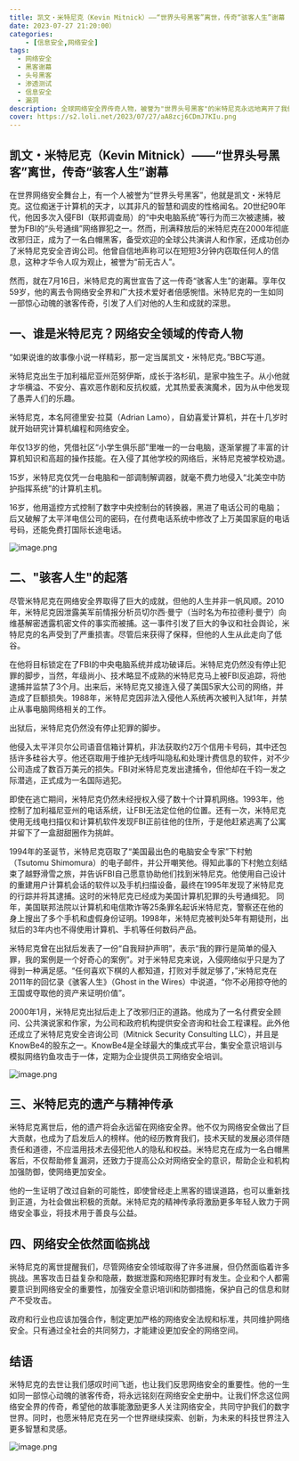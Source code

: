 ```yaml
---
title: 凯文・米特尼克（Kevin Mitnick）——“世界头号黑客”离世，传奇“骇客人生”谢幕
date: 2023-07-27 21:20:00）
categories:
    - [信息安全,网络安全]
tags:
  - 网络安全
  - 黑客谢幕
  - 头号黑客
  - 渗透测试
  - 信息安全
  - 漏洞
description: 全球网络安全界传奇人物，被誉为"世界头号黑客"的米特尼克永远地离开了我们。他的离世引发了广泛的哀悼和反思，标志着一个骇客时代的终结。让我们一同回顾这位网络安全领域的巨星的传奇"骇客人生"。
cover: https://s2.loli.net/2023/07/27/aA8zcj6CDmJ7KIu.png
---
```

## 凯文・米特尼克（Kevin Mitnick）——“世界头号黑客”离世，传奇“骇客人生”谢幕

在世界网络安全舞台上，有一个人被誉为“世界头号黑客”，他就是凯文・米特尼克。这位痴迷于计算机的天才，以其非凡的智慧和调皮的性格闻名。20世纪90年代，他因多次入侵FBI（联邦调查局）的“中央电脑系统”等行为而三次被逮捕，被誉为FBI的“头号通缉”网络罪犯之一。然而，刑满释放后的米特尼克在2000年彻底改邪归正，成为了一名白帽黑客，备受欢迎的全球公共演讲人和作家，还成功创办了米特尼克安全咨询公司。他曾自信地声称可以在短短3分钟内窃取任何人的信息，这种才华令人叹为观止，被誉为“前无古人”。

然而，就在7月16日，米特尼克的离世宣告了这一传奇“骇客人生”的谢幕。享年仅59岁，他的离去令网络安全界和广大技术爱好者倍感惋惜。米特尼克的一生如同一部惊心动魄的骇客传奇，引发了人们对他的人生和成就的深思。

## 一、谁是米特尼克？网络安全领域的传奇人物
“如果说谁的故事像小说一样精彩，那一定当属凯文・米特尼克。”BBC写道。

米特尼克出生于加利福尼亚州范努伊斯，成长于洛杉矶，是家中独生子。从小他就才华横溢、不安分、喜欢恶作剧和反抗权威，尤其热爱表演魔术，因为从中他发现了愚弄人们的乐趣。

米特尼克，本名阿德里安·拉莫（Adrian Lamo），自幼喜爱计算机，并在十几岁时就开始研究计算机编程和网络安全。

年仅13岁的他，凭借社区“小学生俱乐部”里唯一的一台电脑，逐渐掌握了丰富的计算机知识和高超的操作技能。在入侵了其他学校的网络后，米特尼克被学校劝退。

15岁，米特尼克仅凭一台电脑和一部调制解调器，就毫不费力地侵入“北美空中防护指挥系统”的计算机主机。

16岁，他用遥控方式控制了数字中央控制台的转换器，黑进了电话公司的电脑；后又破解了太平洋电信公司的密码，在付费电话系统中修改了上万美国家庭的电话号码，还能免费打国际长途电话。

![image.png](https://s2.loli.net/2023/07/27/cjkPASluUayN68g.png)

## 二、"骇客人生"的起落
尽管米特尼克在网络安全界取得了巨大的成就，但他的人生并非一帆风顺。2010年，米特尼克因泄露美军前情报分析员切尔西·曼宁（当时名为布拉德利·曼宁）向维基解密透露机密文件的事实而被捕。这一事件引发了巨大的争议和社会舆论，米特尼克的名声受到了严重损害。尽管后来获得了保释，但他的人生从此走向了低谷。

在他将目标锁定在了FBI的中央电脑系统并成功破译后。米特尼克仍然没有停止犯罪的脚步，当然，年级尚小、技术略显不成熟的米特尼克马上被FBI反追踪，将他逮捕并监禁了3个月。出来后，米特尼克又接连入侵了美国5家大公司的网络，并造成了巨额损失。1988年，米特尼克因非法入侵他人系统再次被判入狱1年，并禁止从事电脑网络相关的工作。

出狱后，米特尼克仍然没有停止犯罪的脚步。

他侵入太平洋贝尔公司语音信箱计算机，非法获取约2万个信用卡号码，其中还包括许多硅谷大亨。他还窃取用于维护无线呼叫隐私和处理计费信息的软件，对不少公司造成了数百万美元的损失。FBI对米特尼克发出逮捕令，但他却在千钧一发之际潜逃，正式成为一名国际逃犯。

即使在逃亡期间，米特尼克仍然未经授权入侵了数十个计算机网络。1993年，他控制了加利福尼亚州的电话系统，让FBI无法定位他的位置。还有一次，米特尼克使用无线电扫描仪和计算机软件发现FBI正前往他的住所，于是他赶紧逃离了公寓并留下了一盒甜甜圈作为挑衅。

1994年的圣诞节，米特尼克窃取了“美国最出色的电脑安全专家”下村勉（Tsutomu Shimomura）的电子邮件，并公开嘲笑他。得知此事的下村勉立刻结束了越野滑雪之旅，并告诉FBI自己愿意协助他们找到米特尼克。他使用自己设计的重建用户计算机会话的软件以及手机扫描设备，最终在1995年发现了米特尼克的行踪并将其逮捕。这时的米特尼克已经成为美国计算机犯罪的头号通缉犯。
同年，美国联邦法院以计算机和电信欺诈等25条罪名起诉米特尼克，警察还在他的身上搜出了多个手机和虚假身份证明。1998年，米特尼克被判处5年有期徒刑，出狱后的3年内也不得使用计算机、手机等任何数码产品。

米特尼克曾在出狱后发表了一份“自我辩护声明”，表示“我的罪行是简单的侵入罪，我的案例是一个好奇心的案例”。对于米特尼克来说，入侵网络似乎只是为了得到一种满足感。“任何喜欢下棋的人都知道，打败对手就足够了，”米特尼克在2011年的回忆录《骇客人生》（Ghost in the Wires）中说道，“你不必用掠夺他的王国或夺取他的资产来证明价值”。

2000年1月，米特尼克出狱后走上了改邪归正的道路。他成为了一名付费安全顾问、公共演说家和作家，为公司和政府机构提供安全咨询和社会工程课程。此外他还成立了米特尼克安全咨询公司（Mitnick Security Consulting LLC），并且是KnowBe4的股东之一。KnowBe4是全球最大的集成式平台，集安全意识培训与模拟网络钓鱼攻击于一体，定期为企业提供员工网络安全培训。

![image.png](https://s2.loli.net/2023/07/27/gI5xVnc39YjEbAs.png)

## 三、米特尼克的遗产与精神传承
米特尼克离世后，他的遗产将会永远留在网络安全界。他不仅为网络安全做出了巨大贡献，也成为了启发后人的榜样。他的经历教育我们，技术天赋的发展必须伴随责任和道德，不应滥用技术去侵犯他人的隐私和权益。米特尼克在成为一名白帽黑客后，不仅帮助修复漏洞，还致力于提高公众对网络安全的意识，帮助企业和机构加强防御，使网络更加安全。

他的一生证明了改过自新的可能性，即使曾经走上黑客的错误道路，也可以重新找到正道，为社会做出积极的贡献。米特尼克的精神传承将激励更多年轻人致力于网络安全事业，将技术用于善良与公益。


## 四、网络安全依然面临挑战
米特尼克的离世提醒我们，尽管网络安全领域取得了许多进展，但仍然面临着许多挑战。黑客攻击日益复杂和隐蔽，数据泄露和网络犯罪时有发生。企业和个人都需要意识到网络安全的重要性，加强安全意识培训和防御措施，保护自己的信息和财产不受攻击。

政府和行业也应该加强合作，制定更加严格的网络安全法规和标准，共同维护网络安全。只有通过全社会的共同努力，才能建设更加安全的网络空间。

## 结语
米特尼克的去世让我们感叹时间飞逝，也让我们反思网络安全的重要性。他的一生如同一部惊心动魄的骇客传奇，将永远铭刻在网络安全史册中。让我们怀念这位网络安全界的传奇，希望他的故事能激励更多人关注网络安全，共同守护我们的数字世界。同时，也愿米特尼克在另一个世界继续探索、创新，为未来的科技世界注入更多智慧和灵感。

![image.png](https://s2.loli.net/2023/07/27/4LTWQ5bkaVzl6gr.png)

